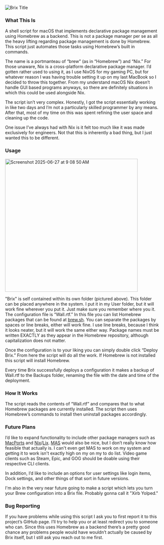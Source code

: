 
![Brix Title](https://github.com/user-attachments/assets/790335f1-eb6f-4b97-a5e4-473054262588)

### What This Is


A shell script for macOS that implements declarative package management using Homebrew as a backend. This is not a package manager per se as all the heavy lifting regarding package management is done by Homebrew. This script just automates those tasks using Homebrew’s built in commands.

The name is a portmanteau of “brew” (as in “Homebrew”) and “Nix.” For those unaware, Nix is a cross-platform declarative package manager. I’d gotten rather used to using it, as I use NixOS for my gaming PC, but for whatever reason I was having trouble setting it up on my last MacBook so I decided to throw this together. From my understand macOS Nix doesn’t handle GUI based programs anyways, so there are definitely situations in which this could be used alongside Nix.

The script isn’t very complex. Honestly, I got the script essentially working in like two days and I’m not a particularly skilled programmer by any means. After that, most of my time on this was spent refining the user space and cleaning up the code.

One issue I’ve always had with Nix is it felt too much like it was made exclusively for engineers. Not that this is inherently a bad thing, but I just wanted this to be different.


### Usage

<img width="433" alt="Screenshot 2025-06-27 at 9 08 50 AM" src="https://github.com/user-attachments/assets/1cf6426a-5748-4f5d-8f24-14fbf4bbc0d0" />

"Brix" is self contained within its own folder (pictured above). This folder can be placed anywhere in the system. I put it in my User folder, but it will work fine wherever you put it. Just make sure you remember where you it. The configuration file is “Wall.rtf.” In this file you can list Homebrew packages that can be found at [brew.sh]. You can separate the packages by spaces or line breaks, either will work fine. I use line breaks, because I think it looks neater, but it will work the same either way. Package names must be written EXACTLY as they appear in the Homebrew repository, although capitalization does not matter.

Once the configuration is to your liking you can simply double click “Deploy Brix.” From here the script will do all the work. If Homebrew is not installed this script will install Homebrew.

Every time Brix successfully deploys a configuration it makes a backup of Wall.rtf to the Backups folder, renaming the file with the date and time of the deployment.


### How It Works

The script reads the contents of “Wall.rtf” and compares that to what Homebrew packages are currently installed. The script then uses Homebrew’s commands to install then uninstall packages accordingly.


### Future Plans

I’d like to expand functionality to include other package managers such as [MacPorts] and [Nix]/[Lix]. [MAS] would also be nice, but I don’t really know how feasible that actually is. I can't even get MAS to work on my system and getting it to work isn't exactly high on my on my to do list. Video game clients such as Steam, Epic, and GOG should be doable using their respective CLI clients.

In addition, I’d like to include an options for user settings like login items, Dock settings, and other things of that sort in future versions.

I'm also in the very near future going to make a script which lets you turn your Brew configuration into a Brix file. Probably gonna call it "Xirb Yolped."


### Bug Reporting

If you have problems while using this script I ask you to first report it to this project’s GitHub page. I’ll try to help you or at least redirect you to someone who can. Since this uses Homebrew as a backend there’s a pretty good chance any problems people would have wouldn’t actually be caused by Brix itself, but I still ask you reach out to me first.

[MacPorts]: https://www.macports.org
[Lix]: https://lix.systems
[Nix]: https://nixos.org
[MAS]: https://github.com/mas-cli/mas
[brew.sh]: https://brew.sh
